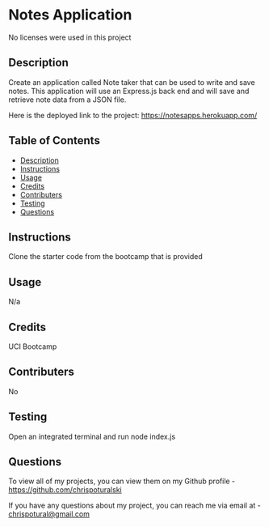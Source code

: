 # Notes Application

No licenses were used in this project

## Description

Create an application called Note taker that can be used to write and save notes. This application will use an Express.js back end and will save and retrieve note data from a JSON file.


Here is the deployed link to the project:  https://notesapps.herokuapp.com/

## Table of Contents

- [Description](#description)
- [Instructions](#instructions)
- [Usage](#usage)
- [Credits](#credits)
- [Contributers](#contributers)
- [Testing](#testing)
- [Questions](#questions)


## Instructions

Clone the starter code from the bootcamp that is provided

## Usage

N/a

## Credits

UCI Bootcamp

## Contributers

No

## Testing 

Open an integrated terminal and run node index.js

## Questions

To view all of my projects, you can view them on my Github profile -  https://github.com/chrispoturalski

If you have any questions about my project, you can reach me via email at - chrispotural@gmail.com

